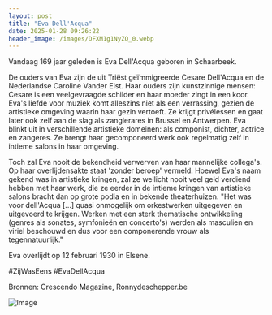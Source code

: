 ```yaml
---
layout: post
title: "Eva Dell'Acqua"
date: 2025-01-28 09:26:22
header_image: /images/DFXM1g1NyZQ_0.webp
---
```


Vandaag 169 jaar geleden is Eva Dell'Acqua geboren in Schaarbeek. 

De ouders van Eva zijn de uit Triëst geïmmigreerde Cesare Dell'Acqua en de Nederlandse Caroline Vander Elst. Haar ouders zijn kunstzinnige mensen: Cesare is een veelgevraagde schilder en haar moeder zingt in een koor. Eva's liefde voor muziek komt alleszins niet als een verrassing, gezien de artistieke omgeving waarin haar gezin vertoeft. Ze krijgt privélessen en gaat later ook zelf aan de slag als zanglerares in Brussel en Antwerpen. Eva blinkt uit in verschillende artistieke domeinen: als componist, dichter, actrice en zangeres. Ze brengt haar gecomponeerd werk ook regelmatig zelf in intieme salons in haar omgeving. 

Toch zal Eva nooit de bekendheid verwerven van haar mannelijke collega's. Op haar overlijdensakte staat 'zonder beroep' vermeld. Hoewel Eva's naam gekend was in artistieke kringen, zal ze wellicht nooit veel geld verdiend hebben met haar werk, die ze eerder in de intieme kringen van artistieke salons bracht dan op grote podia en in bekende theaterhuizen. "Het was voor dell'Acqua [...] quasi onmogelijk om orkestwerken uitgegeven en uitgevoerd te krijgen. Werken met een sterk thematische ontwikkeling (genres als sonates, symfonieën en concerto's) werden als masculien en viriel beschouwd en dus voor een componerende vrouw als tegennatuurlijk."

Eva overlijdt op 12 februari 1930 in Elsene.

#ZijWasEens #EvaDellAcqua

Bronnen: Crescendo Magazine, Ronnydeschepper.be

![Image](/zij.was.eens/images/DFXM1g1NyZQ_0.webp)
